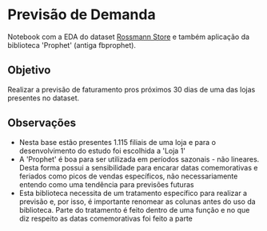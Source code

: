 # Previsão de Demanda  
Notebook com a EDA do dataset [Rossmann Store](https://www.kaggle.com/competitions/rossmann-store-sales/data?select=train.csv) e também aplicação da biblioteca 'Prophet' (antiga fbprophet).  

## Objetivo  
Realizar a previsão de faturamento pros próximos 30 dias de uma das lojas presentes no dataset.  

## Observações  
- Nesta base estão presentes 1.115 filiais de uma loja e para o desenvolvimento do estudo foi escolhida a 'Loja 1'
- A 'Prophet' é boa para ser utilizada em períodos sazonais - não lineares. Desta forma possui a sensibilidade para encarar datas comemorativas e feriados como picos de vendas específicos, não necessariamente entendo como uma tendência para previsões futuras
- Esta biblioteca necessita de um tratamento específico para realizar a previsão e, por isso, é importante renomear as colunas antes do uso da biblioteca. Parte do tratamento é feito dentro de uma função e no que diz respeito as datas comemorativas foi feito a parte
